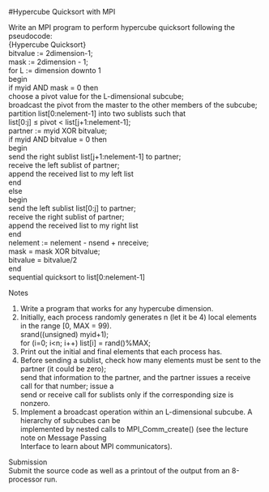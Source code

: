 #Hypercube Quicksort with MPI
  
Write an MPI program to perform hypercube quicksort following the pseudocode:  
  {Hypercube Quicksort}  
  bitvalue := 2dimension-1;  
  mask := 2dimension - 1;  
  for L := dimension downto 1  
  begin  
    if myid AND mask = 0 then  
      choose a pivot value for the L-dimensional subcube;  
    broadcast the pivot from the master to the other members of the subcube;  
    partition list[0:nelement-1] into two sublists such that  
    list[0:j] ≤ pivot < list[j+1:nelement-1];  
    partner := myid XOR bitvalue;  
    if myid AND bitvalue = 0 then  
      begin  
        send the right sublist list[j+1:nelement-1] to partner;  
        receive the left sublist of partner;  
        append the received list to my left list  
      end  
    else  
      begin  
        send the left sublist list[0:j] to partner;  
        receive the right sublist of partner;  
        append the received list to my right list  
      end  
    nelement := nelement - nsend + nreceive;  
    mask = mask XOR bitvalue;  
    bitvalue = bitvalue/2  
  end  
  sequential quicksort to list[0:nelement-1]  
  
Notes  
1. Write a program that works for any hypercube dimension.  
2. Initially, each process randomly generates n (let it be 4) local elements in the range [0, MAX = 99).  
srand((unsigned) myid+1);  
for (i=0; i<n; i++) list[i] = rand()%MAX;  
3. Print out the initial and final elements that each process has.  
4. Before sending a sublist, check how many elements must be sent to the partner (it could be zero);  
send that information to the partner, and the partner issues a receive call for that number; issue a  
send or receive call for sublists only if the corresponding size is nonzero.  
5. Implement a broadcast operation within an L-dimensional subcube. A hierarchy of subcubes can be  
implemented by nested calls to MPI_Comm_create() (see the lecture note on Message Passing  
Interface to learn about MPI communicators).  
  
Submission  
Submit the source code as well as a printout of the output from an 8-processor run.  
